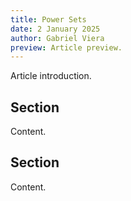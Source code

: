 ```yaml
---
title: Power Sets
date: 2 January 2025
author: Gabriel Viera
preview: Article preview.
---
```


Article introduction.

## Section

Content.

## Section

Content.
